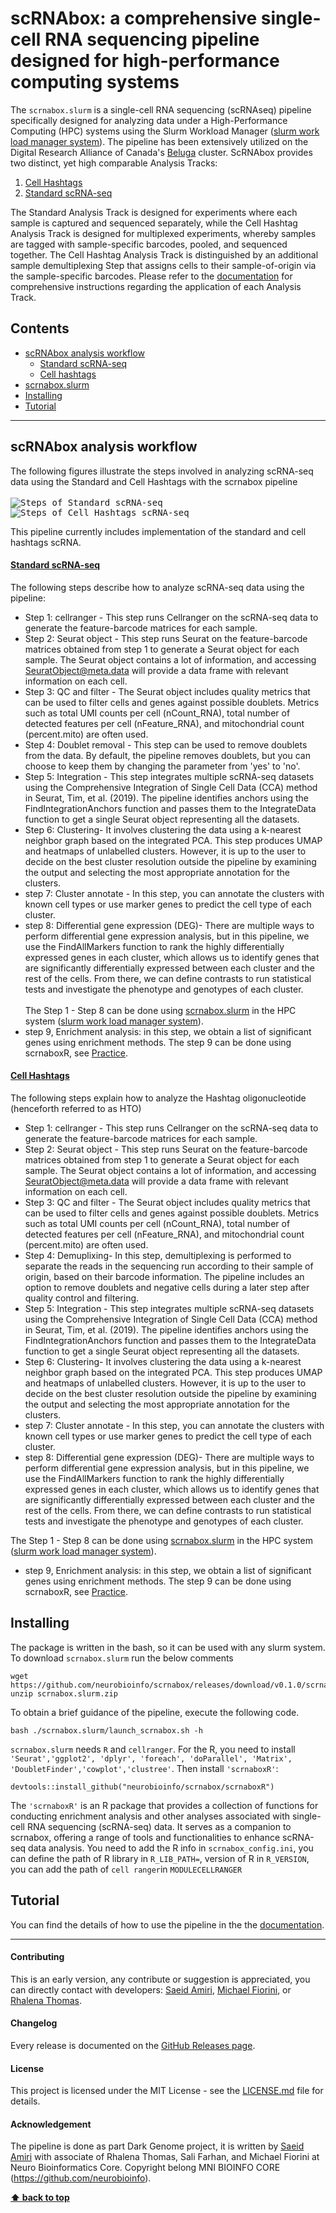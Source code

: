# scRNAbox: a comprehensive single-cell RNA sequencing pipeline designed for high-performance computing systems  
The `scrnabox.slurm` is a single-cell RNA sequencing (scRNAseq) pipeline specifically designed for analyzing data under a High-Performance Computing (HPC) systems  using the Slurm Workload Manager ([slurm work load manager system](https://slurm.schedmd.com/)). The pipeline has been extensively utilized on the Digital Research Alliance of Canada's  [Beluga](https://docs.alliancecan.ca/wiki/B%C3%A9luga) cluster. ScRNAbox provides two distinct, yet high comparable Analysis Tracks: 
1. [Cell Hashtags]()
2. [Standard scRNA-seq]()

The Standard Analysis Track is designed for experiments where each sample is captured and sequenced separately, while the Cell Hashtag Analysis Track is designed for multiplexed experiments, whereby samples are tagged with sample-specific barcodes, pooled, and sequenced together. The Cell Hashtag Analysis Track is distinguished by an additional sample demultiplexing Step that assigns cells to their sample-of-origin via the sample-specific barcodes. Please refer to the [documentation](https://neurobioinfo.github.io/scrnabox/site/) for comprehensive instructions regarding the application of each Analysis Track.   

## Contents
- [scRNAbox analysis workflow](#scRNAbox-analysis-workflow)
  - [Standard scRNA-seq](#standard-scRNA-seq)
  - [Cell hashtags](#cell-hashtags)
- [scrnabox.slurm](#scrnaboxsvn)
- [Installing](#installing)
- [Tutorial](#tutorial)


---

## scRNAbox analysis workflow
The following figures illustrate the steps involved in analyzing scRNA-seq data using the Standard and Cell Hashtags with the scrnabox pipeline
<br />
<br />
<kbd>
![Steps of Standard scRNA-seq ](https://raw.githubusercontent.com/neurobioinfo/scrnabox/main/figs/scrna.png)
</kbd>
<kbd>
![Steps of Cell Hashtags scRNA-seq](https://raw.githubusercontent.com/neurobioinfo/scrnabox/main/figs/hto.png)
</kbd>

This pipeline currently includes implementation of the standard and cell hashtags scRNA.

#### [Standard scRNA-seq](https://github.com/neurobioinfo/scrnabox/tree/main/README_SCRNA.md)

The following steps describe how to analyze scRNA-seq data using the pipeline:<br />
- Step 1: cellranger - This step runs Cellranger on the scRNA-seq data to generate the feature-barcode matrices for each sample.<br />
- Step 2: Seurat object - This step runs Seurat on the feature-barcode matrices obtained from step 1 to generate a Seurat object for each sample. The Seurat object contains a lot of information, and accessing SeuratObject@meta.data will provide a data frame with relevant information on each cell.<br />
- Step 3: QC and filter - The Seurat object includes quality metrics that can be used to filter cells and genes against possible doublets. Metrics such as total UMI counts per cell (nCount_RNA), total number of detected features per cell (nFeature_RNA), and mitochondrial count (percent.mito) are often used.<br />
- Step 4: Doublet removal - This step can be used to remove doublets from the data. By default, the pipeline removes doublets, but you can choose to keep them by changing the parameter from 'yes' to 'no'.<br />
- Step 5: Integration - This step integrates multiple scRNA-seq datasets using the Comprehensive Integration of Single Cell Data (CCA) method in Seurat, Tim, et al. (2019). The pipeline identifies anchors using the FindIntegrationAnchors function and passes them to the IntegrateData function to get a single Seurat object representing all the datasets.<br />
- Step 6: Clustering- It involves clustering the data using a k-nearest neighbor graph based on the integrated PCA. This step produces UMAP and heatmaps of unlabelled clusters. However, it is up to the user to decide on the best cluster resolution outside the pipeline by examining the output and selecting the most appropriate annotation for the clusters.<br />
- step 7: Cluster annotate - In this step, you can annotate the clusters with known cell types or use marker genes to predict the cell type of each cluster. <br />
- step 8: Differential gene expression (DEG)- There are multiple ways to perform differential gene expression analysis, but in this pipeline, we use the FindAllMarkers function to rank the highly differentially expressed genes in each cluster, which allows us to identify genes that are significantly differentially expressed between each cluster and the rest of the cells. From there, we can define contrasts to run statistical tests and investigate the phenotype and genotypes of each cluster.<br /> <br />
The Step 1 - Step 8 can be done using [scrnabox.slurm](https://github.com/neurobioinfo/scrnabox/tree/main/README_SCRNA.md) in the HPC system ([slurm work load manager system](https://slurm.schedmd.com/)).
- step 9, Enrichment analysis: in this step, we obtain a list of significant genes using enrichment methods. The step 9 can be done using scrnaboxR, see [Practice](https://github.com/neurobioinfo/scrnabox/blob/main/tutorial/practice.md).


#### [Cell Hashtags](https://github.com/neurobioinfo/scrnabox/tree/main/README_HTO.md)

The following steps explain how to analyze the Hashtag oligonucleotide (henceforth referred to as HTO)
- Step 1: cellranger - This step runs Cellranger on the scRNA-seq data to generate the feature-barcode matrices for each sample.
- Step 2: Seurat object - This step runs Seurat on the feature-barcode matrices obtained from step 1 to generate a Seurat object for each sample. The Seurat object contains a lot of information, and accessing SeuratObject@meta.data will provide a data frame with relevant information on each cell.
- Step 3: QC and filter - The Seurat object includes quality metrics that can be used to filter cells and genes against possible doublets. Metrics such as total UMI counts per cell (nCount_RNA), total number of detected features per cell (nFeature_RNA), and mitochondrial count (percent.mito) are often used.
- Step 4: Demuplixing- In this step, demultiplexing is performed to separate the reads in the sequencing run according to their sample of origin, based on their barcode information. The pipeline includes an option to remove doublets and negative cells during a later step after quality control and filtering.
- Step 5: Integration - This step integrates multiple scRNA-seq datasets using the Comprehensive Integration of Single Cell Data (CCA) method in Seurat, Tim, et al. (2019). The pipeline identifies anchors using the FindIntegrationAnchors function and passes them to the IntegrateData function to get a single Seurat object representing all the datasets.
- Step 6: Clustering- It involves clustering the data using a k-nearest neighbor graph based on the integrated PCA. This step produces UMAP and heatmaps of unlabelled clusters. However, it is up to the user to decide on the best cluster resolution outside the pipeline by examining the output and selecting the most appropriate annotation for the clusters.
- step 7: Cluster annotate - In this step, you can annotate the clusters with known cell types or use marker genes to predict the cell type of each cluster. 
- step 8: Differential gene expression (DEG)- There are multiple ways to perform differential gene expression analysis, but in this pipeline, we use the FindAllMarkers function to rank the highly differentially expressed genes in each cluster, which allows us to identify genes that are significantly differentially expressed between each cluster and the rest of the cells. From there, we can define contrasts to run statistical tests and investigate the phenotype and genotypes of each cluster.

The Step 1 - Step 8 can be done using [scrnabox.slurm](https://github.com/neurobioinfo/scrnabox/tree/main/README_HTO.md) in the HPC system ([slurm work load manager system](https://slurm.schedmd.com/)).
- step 9, Enrichment analysis: in this step, we obtain a list of significant genes using enrichment methods. The step 9 can be done using scrnaboxR, see [Practice](https://github.com/neurobioinfo/scrnabox/blob/main/tutorial/practice.md).



## Installing
The package is written in the bash, so it can be used with any slurm system. To download 
`scrnabox.slurm` run the below comments 
```
wget https://github.com/neurobioinfo/scrnabox/releases/download/v0.1.0/scrnabox.slurm.zip
unzip scrnabox.slurm.zip 
```

To obtain a brief guidance of the pipeline, execute the following code.
```
bash ./scrnabox.slurm/launch_scrnabox.sh -h 
```

`scrnabox.slurm` needs `R` and `cellranger`. For the R, you need to install 
`'Seurat','ggplot2', 'dplyr', 'foreach', 'doParallel', 'Matrix', 'DoubletFinder','cowplot','clustree'`. Then install `'scrnaboxR'`: 
```
devtools::install_github("neurobioinfo/scrnabox/scrnaboxR")
```
The `'scrnaboxR'` is an R package that provides a collection of functions for conducting enrichment analysis and other analyses associated with single-cell RNA sequencing (scRNA-seq) data. It serves as a companion to scrnabox, offering a range of tools and functionalities to enhance scRNA-seq data analysis. You need to add the R info in `scrnabox_config.ini`, you can define the path of R library in `R_LIB_PATH=`, version of R in `R_VERSION`, you can add the path of `cell ranger`in `MODULECELLRANGER` 


## Tutorial
You can find the details of how to use the pipeline in the 
the [documentation](https://neurobioinfo.github.io/scrnabox/site/).


---
#### Contributing
This is an early version, any contribute or suggestion is appreciated, you can directly contact with developers:  [Saeid Amiri](https://github.com/saeidamiri1), [Michael Fiorini](https://github.com/fiorini9), or [Rhalena Thomas](https://github.com/RhalenaThomas). 

#### Changelog
Every release is documented on the [GitHub Releases page](https://github.com/neurobioinfo/scrnabox/releases).

#### License
This project is licensed under the MIT License - see the [LICENSE.md](https://github.com/neurobioinfo/scrnabox/blob/main/LICENSE) file for details.

#### Acknowledgement
The pipeline is done as part Dark Genome project, it is written by [Saeid Amiri](https://github.com/saeidamiri1) with associate of Rhalena Thomas, Sali Farhan, and Michael Fiorini at  Neuro Bioinformatics Core. Copyright belong MNI BIOINFO CORE (https://github.com/neurobioinfo). 

**[⬆ back to top](#contents)**

